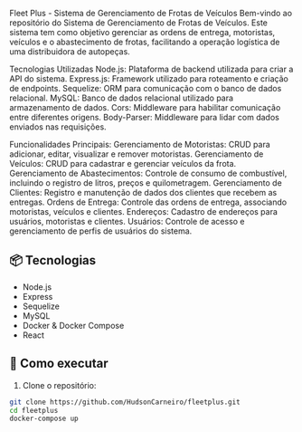 Fleet Plus - Sistema de Gerenciamento de Frotas de Veículos 
Bem-vindo ao repositório do Sistema de Gerenciamento de Frotas de Veículos. 
Este sistema tem como objetivo gerenciar as ordens de entrega, motoristas, veículos e 
o abastecimento de frotas, facilitando a operação logística de uma distribuidora de autopeças.

Tecnologias Utilizadas
Node.js: Plataforma de backend utilizada para criar a API do sistema.
Express.js: Framework utilizado para roteamento e criação de endpoints.
Sequelize: ORM para comunicação com o banco de dados relacional.
MySQL: Banco de dados relacional utilizado para armazenamento de dados.
Cors: Middleware para habilitar comunicação entre diferentes origens.
Body-Parser: Middleware para lidar com dados enviados nas requisições.

Funcionalidades Principais:
Gerenciamento de Motoristas: CRUD para adicionar, editar, visualizar e remover motoristas.
Gerenciamento de Veículos: CRUD para cadastrar e gerenciar veículos da frota.
Gerenciamento de Abastecimentos: Controle de consumo de combustível, incluindo o registro de litros, preços e quilometragem.
Gerenciamento de Clientes: Registro e manutenção de dados dos clientes que recebem as entregas.
Ordens de Entrega: Controle das ordens de entrega, associando motoristas, veículos e clientes.
Endereços: Cadastro de endereços para usuários, motoristas e clientes.
Usuários: Controle de acesso e gerenciamento de perfis de usuários do sistema.

## 📦 Tecnologias

- Node.js
- Express
- Sequelize
- MySQL
- Docker & Docker Compose
- React

## 🚀 Como executar

1. Clone o repositório:
```bash
git clone https://github.com/HudsonCarneiro/fleetplus.git
cd fleetplus
docker-compose up
